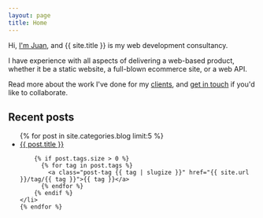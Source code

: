 ```yaml
---
layout: page
title: Home
---
```


Hi, [I'm Juan](about), and {{ site.title }} is my web development consultancy.

I have experience with all aspects of delivering a web-based product, whether it be a static website, a full-blown ecommerce site, or a web API.

Read more about the work I've done for my [clients](clients), and [get in touch](contact) if you'd like to collaborate.

## Recent posts

<ul class="post-list">
    {% for post in site.categories.blog limit:5 %}
    <li>
            <a class="post-link" href="{{ post.url | prepend: site.baseurl }}">{{ post.title }}</a>

        {% if post.tags.size > 0 %}
          {% for tag in post.tags %}
            <a class="post-tag {{ tag | slugize }}" href="{{ site.url }}/tag/{{ tag }}">{{ tag }}</a>
          {% endfor %}
        {% endif %}
    </li>
    {% endfor %}
</ul>

